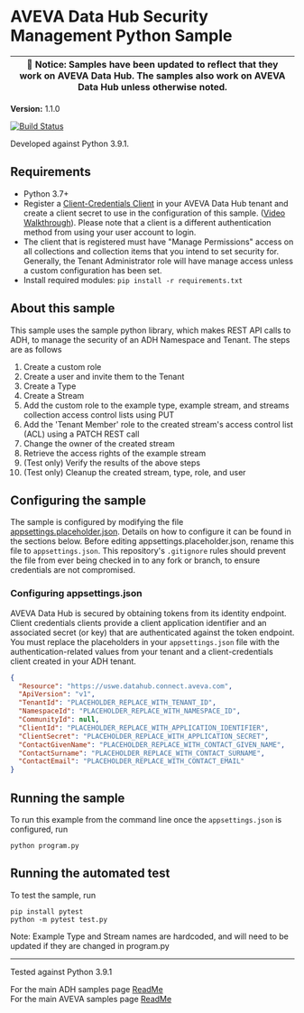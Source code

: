 # AVEVA Data Hub Security Management Python Sample

| :loudspeaker: **Notice**: Samples have been updated to reflect that they work on AVEVA Data Hub. The samples also work on AVEVA Data Hub unless otherwise noted. |
| -----------------------------------------------------------------------------------------------|  

**Version:** 1.1.0

[![Build Status](https://dev.azure.com/osieng/engineering/_apis/build/status/product-readiness/ADH/aveva.sample-adh-security_management-python?branchName=main)](https://dev.azure.com/osieng/engineering/_build/latest?definitionId=4027&branchName=main)

Developed against Python 3.9.1.

## Requirements

- Python 3.7+
- Register a [Client-Credentials Client](https://datahub.connect.aveva.com/clients) in your AVEVA Data Hub tenant and create a client secret to use in the configuration of this sample. ([Video Walkthrough](https://www.youtube.com/watch?v=JPWy0ZX9niU)). Please note that a client is a different authentication method from using your user account to login.
- The client that is registered must have "Manage Permissions" access on all collections and collection items that you intend to set security for. Generally, the Tenant Administrator role will have manage access unless a custom configuration has been set.
- Install required modules: `pip install -r requirements.txt`

## About this sample

This sample uses the sample python library, which makes REST API calls to ADH, to manage the security of an ADH Namespace and Tenant. The steps are as follows

1. Create a custom role
1. Create a user and invite them to the Tenant
1. Create a Type
1. Create a Stream
1. Add the custom role to the example type, example stream, and streams collection access control lists using PUT
1. Add the 'Tenant Member' role to the created stream's access control list (ACL) using a PATCH REST call
1. Change the owner of the created stream
1. Retrieve the access rights of the example stream
1. (Test only) Verify the results of the above steps
1. (Test only) Cleanup the created stream, type, role, and user

## Configuring the sample

The sample is configured by modifying the file [appsettings.placeholder.json](appsettings.placeholder.json). Details on how to configure it can be found in the sections below. Before editing appsettings.placeholder.json, rename this file to `appsettings.json`. This repository's `.gitignore` rules should prevent the file from ever being checked in to any fork or branch, to ensure credentials are not compromised.

### Configuring appsettings.json

AVEVA Data Hub is secured by obtaining tokens from its identity endpoint. Client credentials clients provide a client application identifier and an associated secret (or key) that are authenticated against the token endpoint. You must replace the placeholders in your `appsettings.json` file with the authentication-related values from your tenant and a client-credentials client created in your ADH tenant.

```json
{
  "Resource": "https://uswe.datahub.connect.aveva.com",
  "ApiVersion": "v1",
  "TenantId": "PLACEHOLDER_REPLACE_WITH_TENANT_ID",
  "NamespaceId": "PLACEHOLDER_REPLACE_WITH_NAMESPACE_ID",
  "CommunityId": null,
  "ClientId": "PLACEHOLDER_REPLACE_WITH_APPLICATION_IDENTIFIER",
  "ClientSecret": "PLACEHOLDER_REPLACE_WITH_APPLICATION_SECRET",
  "ContactGivenName": "PLACEHOLDER_REPLACE_WITH_CONTACT_GIVEN_NAME",
  "ContactSurname": "PLACEHOLDER_REPLACE_WITH_CONTACT_SURNAME",
  "ContactEmail": "PLACEHOLDER_REPLACE_WITH_CONTACT_EMAIL"
}
```

## Running the sample

To run this example from the command line once the `appsettings.json` is configured, run

```shell
python program.py
```

## Running the automated test

To test the sample, run

```shell
pip install pytest
python -m pytest test.py
```

Note: Example Type and Stream names are hardcoded, and will need to be updated if they are changed in program.py

---

Tested against Python 3.9.1

For the main ADH samples page [ReadMe](https://github.com/osisoft/OSI-Samples-OCS)  
For the main AVEVA samples page [ReadMe](https://github.com/osisoft/OSI-Samples)

